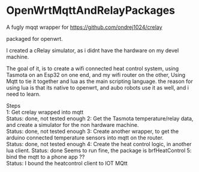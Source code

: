 # OpenWrtMqttAndRelayPackages
A fugly mqqt wrapper for 
https://github.com/ondrej1024/crelay

packaged for openwrt.

I  created a cRelay simulator, as i didnt have the hardware on my devel machine.

The goal of it, is to create a wifi connected heat control system, using
Tasmota on an Esp32 on one end, and my wifi router on the other,
Using Mqtt to tie it together and lua as the main scripting language. the reason for using lua is that its native to openwrt, and aubo robots use it as well, and i need to learn.

Steps  
1: Get crelay wrapped into mqtt  
Status: done, not tested enough
2: Get the Tasmota temperature/relay data, and create a simulator for the non hardware machine.  
Status: done, not tested enough
3: Create another wrapper, to get the arduino connected temperature sensors into mqtt on the router.  
Status: done, not tested enough
4: Create the heat control logic, in another lua client. 
Status: done
Seems to run fine, the package is brfHeatControl 
5: bind the mqtt to a phone app ??  
Status: I bound the heatcontrol client to IOT MQtt

